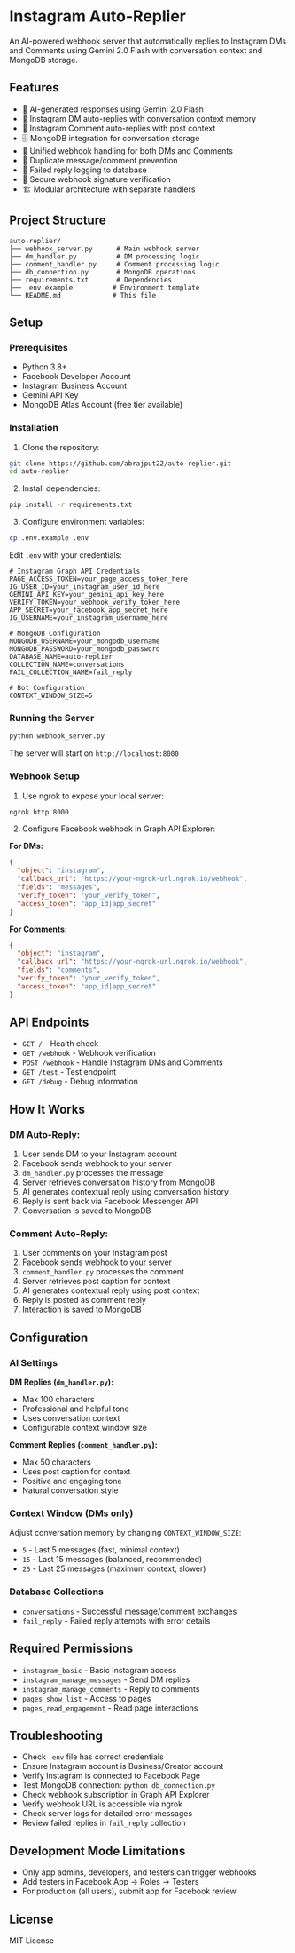 # Instagram Auto-Replier

An AI-powered webhook server that automatically replies to Instagram DMs and Comments using Gemini 2.0 Flash with conversation context and MongoDB storage.

## Features

- 🤖 AI-generated responses using Gemini 2.0 Flash
- 💬 Instagram DM auto-replies with conversation context memory
- 💭 Instagram Comment auto-replies with post context
- 🗄️ MongoDB integration for conversation storage
- 📱 Unified webhook handling for both DMs and Comments
- 🔄 Duplicate message/comment prevention
- 📝 Failed reply logging to database
- 🔐 Secure webhook signature verification
- 🏗️ Modular architecture with separate handlers

## Project Structure

```
auto-replier/
├── webhook_server.py      # Main webhook server
├── dm_handler.py          # DM processing logic
├── comment_handler.py     # Comment processing logic
├── db_connection.py       # MongoDB operations
├── requirements.txt       # Dependencies
├── .env.example          # Environment template
└── README.md             # This file
```

## Setup

### Prerequisites

- Python 3.8+
- Facebook Developer Account
- Instagram Business Account
- Gemini API Key
- MongoDB Atlas Account (free tier available)

### Installation

1. Clone the repository:
```bash
git clone https://github.com/abrajput22/auto-replier.git
cd auto-replier
```

2. Install dependencies:
```bash
pip install -r requirements.txt
```

3. Configure environment variables:
```bash
cp .env.example .env
```

Edit `.env` with your credentials:
```
# Instagram Graph API Credentials
PAGE_ACCESS_TOKEN=your_page_access_token_here
IG_USER_ID=your_instagram_user_id_here
GEMINI_API_KEY=your_gemini_api_key_here
VERIFY_TOKEN=your_webhook_verify_token_here
APP_SECRET=your_facebook_app_secret_here
IG_USERNAME=your_instagram_username_here

# MongoDB Configuration
MONGODB_USERNAME=your_mongodb_username
MONGODB_PASSWORD=your_mongodb_password
DATABASE_NAME=auto-replier
COLLECTION_NAME=conversations
FAIL_COLLECTION_NAME=fail_reply

# Bot Configuration
CONTEXT_WINDOW_SIZE=5
```

### Running the Server

```bash
python webhook_server.py
```

The server will start on `http://localhost:8000`

### Webhook Setup

1. Use ngrok to expose your local server:
```bash
ngrok http 8000
```

2. Configure Facebook webhook in Graph API Explorer:

**For DMs:**
```json
{
  "object": "instagram",
  "callback_url": "https://your-ngrok-url.ngrok.io/webhook",
  "fields": "messages",
  "verify_token": "your_verify_token",
  "access_token": "app_id|app_secret"
}
```

**For Comments:**
```json
{
  "object": "instagram",
  "callback_url": "https://your-ngrok-url.ngrok.io/webhook",
  "fields": "comments",
  "verify_token": "your_verify_token",
  "access_token": "app_id|app_secret"
}
```

## API Endpoints

- `GET /` - Health check
- `GET /webhook` - Webhook verification
- `POST /webhook` - Handle Instagram DMs and Comments
- `GET /test` - Test endpoint
- `GET /debug` - Debug information

## How It Works

### DM Auto-Reply:
1. User sends DM to your Instagram account
2. Facebook sends webhook to your server
3. `dm_handler.py` processes the message
4. Server retrieves conversation history from MongoDB
5. AI generates contextual reply using conversation history
6. Reply is sent back via Facebook Messenger API
7. Conversation is saved to MongoDB

### Comment Auto-Reply:
1. User comments on your Instagram post
2. Facebook sends webhook to your server
3. `comment_handler.py` processes the comment
4. Server retrieves post caption for context
5. AI generates contextual reply using post context
6. Reply is posted as comment reply
7. Interaction is saved to MongoDB

## Configuration

### AI Settings

**DM Replies (`dm_handler.py`):**
- Max 100 characters
- Professional and helpful tone
- Uses conversation context
- Configurable context window size

**Comment Replies (`comment_handler.py`):**
- Max 50 characters
- Uses post caption for context
- Positive and engaging tone
- Natural conversation style

### Context Window (DMs only)
Adjust conversation memory by changing `CONTEXT_WINDOW_SIZE`:
- `5` - Last 5 messages (fast, minimal context)
- `15` - Last 15 messages (balanced, recommended)
- `25` - Last 25 messages (maximum context, slower)

### Database Collections
- `conversations` - Successful message/comment exchanges
- `fail_reply` - Failed reply attempts with error details

## Required Permissions

- `instagram_basic` - Basic Instagram access
- `instagram_manage_messages` - Send DM replies
- `instagram_manage_comments` - Reply to comments
- `pages_show_list` - Access to pages
- `pages_read_engagement` - Read page interactions

## Troubleshooting

- Check `.env` file has correct credentials
- Ensure Instagram account is Business/Creator account
- Verify Instagram is connected to Facebook Page
- Test MongoDB connection: `python db_connection.py`
- Check webhook subscription in Graph API Explorer
- Verify webhook URL is accessible via ngrok
- Check server logs for detailed error messages
- Review failed replies in `fail_reply` collection

## Development Mode Limitations

- Only app admins, developers, and testers can trigger webhooks
- Add testers in Facebook App → Roles → Testers
- For production (all users), submit app for Facebook review

## License

MIT License

